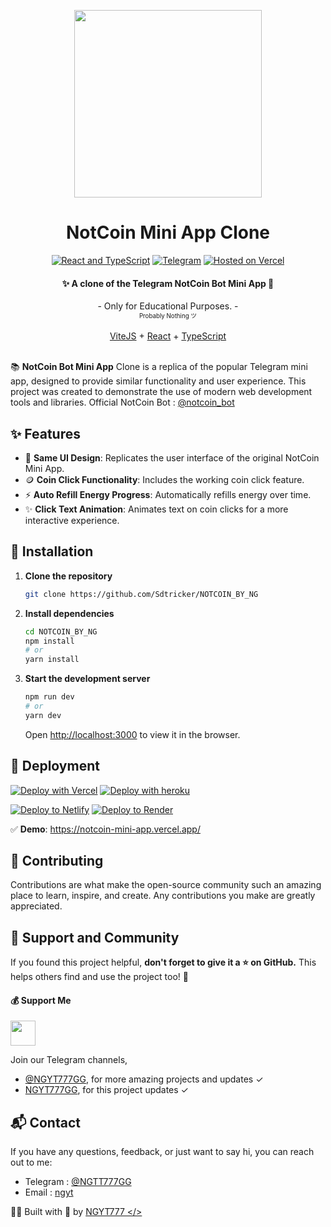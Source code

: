 <p style="text-align:center;" align="center">
  <img align="center" src="https://raw.githubusercontent.com/Malith-Rukshan/NotCoin-Mini-App-Clone/main/NotCoin.png" width="300px" height="300px"/>
</p>
<h1 align="center">NotCoin Mini App Clone</h1>
<div align='center'>

[![React and TypeScript](https://img.shields.io/badge/React-+TS-1cd760?logo=react&style=flat)](https://react.dev/)
[![Telegram](https://img.shields.io/badge/Tailwind-CSS-blue?logo=tailwindcss&style=flat)](https://tailwindcss.com/)
[![Hosted on Vercel](https://img.shields.io/badge/Vercel-Demo-0066FF?logo=vercel&style=flat)](https://notcoin-mini-app.vercel.app/)
</div>

<h4 align="center">✨ A clone of the Telegram NotCoin Bot Mini App 🥇</h4>

<div align="center">
  - Only for Educational Purposes. -
  <br/>
  <sup><sub>Probably Nothing ツ</sub></sup>
  <br />
  <br />
  <a href="https://vitejs.dev/">ViteJS</a>
  +
  <a href="https://react.dev/">React</a>
  +
  <a href="https://www.typescriptlang.org/">TypeScript</a>
</div>
</br>

📚 **NotCoin Bot Mini App** Clone is a replica of the popular Telegram mini app, designed to provide similar functionality and user experience. This project was created to demonstrate the use of modern web development tools and libraries. Official NotCoin Bot : [@notcoin_bot](https://t.me/notcoin_bot)

## ✨ Features

- 🎨 **Same UI Design**: Replicates the user interface of the original NotCoin Mini App.
- 🪙 **Coin Click Functionality**: Includes the working coin click feature.
- ⚡️ **Auto Refill Energy Progress**: Automatically refills energy over time.
- ✨ **Click Text Animation**: Animates text on coin clicks for a more interactive experience.

## 💾 Installation
1. **Clone the repository**

    ```bash
    git clone https://github.com/Sdtricker/NOTCOIN_BY_NG
    ```

2. **Install dependencies**

    ```bash
    cd NOTCOIN_BY_NG
    npm install
    # or
    yarn install
    ```

3. **Start the development server**

    ```bash
    npm run dev
    # or
    yarn dev
    ```

    Open [http://localhost:3000](http://localhost:3000) to view it in the browser.

## 🚀 Deployment

[![Deploy with Vercel](https://vercel.com/button)](https://github.com/Sdtricker/NOTCOIN_BY_NG)
[![Deploy with heroku](https://www.herokucdn.com/deploy/button.svg)](https://heroku.com/deploy)

[![Deploy to Netlify](https://www.netlify.com/img/deploy/button.svg)](https://app.netlify.com/start/deploy?repository=https://github.com/Sdtricker/NOTCOIN_BY_NG)
[![Deploy to Render](https://render.com/images/deploy-to-render-button.svg)](https://render.com/deploy)
</br>

✅ **Demo**: https://notcoin-mini-app.vercel.app/

## 🤝 Contributing
Contributions are what make the open-source community such an amazing place to learn, inspire, and create. Any contributions you make are greatly appreciated.

## 🌟 Support and Community
If you found this project helpful, **don't forget to give it a ⭐ on GitHub.** This helps others find and use the project too! 🫶

#### 💰 Support Me
<a href="https://ko-fi.com/malith" target="_blank" alt="KoFi"><img height="40" src="https://az743702.vo.msecnd.net/cdn/kofi3.png"/></a>

Join our Telegram channels, 

- [@NGYT777GG](https://t.me/NGYT777GG), for more amazing projects and updates ✓
- [NGYT777GG](https://t.me/NGYT777GG), for this project updates ✓

## 📬 Contact
If you have any questions, feedback, or just want to say hi, you can reach out to me:

- Telegram : [@NGTT777GG](https://t.me/MalithRukshan)
- Email : [ngyt](mailto:ngllo@malith.dev)

🧑‍💻 Built with 💖 by [NGYT777 </> ](https://t.me/NGYT777GG)
